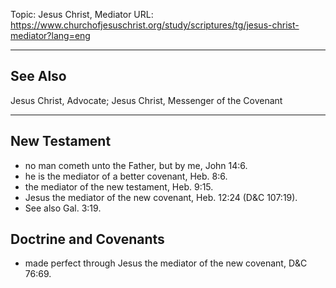Topic: Jesus Christ, Mediator
URL: https://www.churchofjesuschrist.org/study/scriptures/tg/jesus-christ-mediator?lang=eng

---

## See Also

Jesus Christ, Advocate; Jesus Christ, Messenger of the Covenant

---

## New Testament

- no man cometh unto the Father, but by me, John 14:6.
- he is the mediator of a better covenant, Heb. 8:6.
- the mediator of the new testament, Heb. 9:15.
- Jesus the mediator of the new covenant, Heb. 12:24 (D&C 107:19).
- See also Gal. 3:19.

## Doctrine and Covenants

- made perfect through Jesus the mediator of the new covenant, D&C 76:69.

